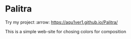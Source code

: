 # Palitra 

Try my project :arrow: https://aqu1ver1.github.io/Palitra/

This is a simple web-site for chosing colors for composition 
